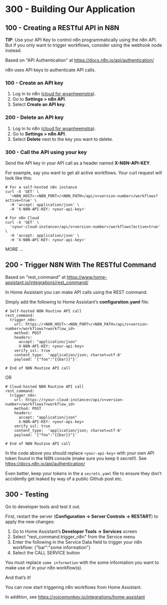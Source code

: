 # 300 - Building Our Application

## 100 - Creating a RESTful API in N8N

**TIP**: Use your API Key to control n8n programmatically using the n8n API. But if you only want to trigger workflows, consider using the webhook node instead.

Based on "API Authentication" at https://docs.n8n.io/api/authentication/

n8n uses API keys to authenticate API calls.

### 100 - Create an API key

1. Log in to n8n ([cloud for wvanheemstra](https://wvanheemstra.app.n8n.cloud)).
2. Go to **Settings > n8n API**.
3. Select **Create an API key**.

### 200 - Delete an API key

1. Log in to n8n ([cloud for wvanheemstra](https://wvanheemstra.app.n8n.cloud)).
2. Go to **Settings > n8n API**.
3. Select **Delete** next to the key you want to delete.

### 300 - Call the API using your key

Send the API key in your API call as a header named **X-N8N-API-KEY**.

For example, say you want to get all active workflows. Your curl request will look like this:

```
# For a self-hosted n8n instance
curl -X 'GET' \
  '<N8N_HOST>:<N8N_PORT>/<N8N_PATH>/api/v<version-number>/workflows?active=true' \
  -H 'accept: application/json' \
  -H 'X-N8N-API-KEY: <your-api-key>'

# For n8n Cloud
curl -X 'GET' \
  '<your-cloud-instance>/api/v<version-number>/workflows?active=true' \
  -H 'accept: application/json' \
  -H 'X-N8N-API-KEY: <your-api-key>'
```

MORE ...


## 200 - Trigger N8N With The RESTful Command

Based on "rest_command" at https://www.home-assistant.io/integrations/rest_command/

In Home Assistant you can make API calls using the REST command.

Simply add the following to Home Assistant’s **configuration.yaml** file:

```
# Self-hosted N8N Routine API call
rest_command:
  trigger_n8n:
    url: https://<N8N_HOST>:<N8N_PORT>/<N8N_PATH>/api/v<version-number>/workflows?<workflow_id>
    method: POST
    headers:
      accept: "application/json"
      X-N8N-API-KEY: <your-api-key>
    verify_ssl: true
    content_type:  'application/json; charset=utf-8'
    payload: '{"foo":"{{bar}}"}'

# End of N8N Routine API call
```

OR

```
# Cloud-hosted N8N Routine API call
rest_command:
  trigger_n8n:
    url: https://<your-cloud-instance>/api/v<version-number>/workflows?<workflow_id>
    method: POST
    headers:
      accept: "application/json"
      X-N8N-API-KEY: <your-api-key>
    verify_ssl: true
    content_type:  'application/json; charset=utf-8'
    payload: '{"foo":"{{bar}}"}'

# End of N8N Routine API call
```

In the code above you should replace ```<your-api-key>``` with your own API token found in the N8N console (make sure you keep it secret!). See https://docs.n8n.io/api/authentication/

Even better, keep your tokens in the a ```secrets.yaml``` file to ensure they don’t accidently get leaked by way of a public Github post etc.

## 300 - Testing

Go to developer tools and test it out.

First, restart the server (**Configuration -> Server Controls -> RESTART**) to apply the new changes:

1. Go to Home Assistant’s **Developer Tools -> Services** screen
2. Select "rest_command.trigger_n8n" from the Service menu
3. Enter the following in the Service Data field to trigger your n8n workflow:
   {"bar":"some information"}
4. Select the CALL SERVICE button

You must replace ```some information``` with the some information you want to make use of in your n8n workflow(s).

And that’s it!

You can now start triggering n8n workflows from Home Assistant.

In addition, see https://voicemonkey.io/integrations/home-assistant
